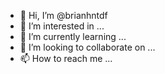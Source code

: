 - 👋 Hi, I’m @brianhntdf
- 👀 I’m interested in ...
- 🌱 I’m currently learning ...
- 💞️ I’m looking to collaborate on ...
- 📫 How to reach me ...

<!---
brianhntdf/brianhntdf is a ✨ special ✨ repository because its `README.md` (this file) appears on your GitHub profile.
You can click the Preview link to take a look at your changes.
--->
